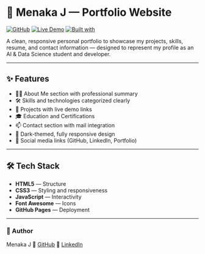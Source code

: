 # 💼 Menaka J — Portfolio Website

[![GitHub](https://img.shields.io/badge/GitHub-Menaka--J-181717?logo=github)](https://github.com/Menaka-J)
[![Live Demo](https://img.shields.io/badge/Live-Demo-blue?logo=google-chrome)](https://menaka-j.github.io/Portfolio/)
[![Built with](https://img.shields.io/badge/Built%20With-HTML%2C%20CSS%2C%20JS-orange)](#tech-stack)

A clean, responsive personal portfolio to showcase my projects, skills, resume, and contact information — designed to represent my profile as an AI & Data Science student and developer.

---

## ✨ Features

- 🧑‍💼 About Me section with professional summary
- 🛠️ Skills and technologies categorized clearly
- 📂 Projects with live demo links
- 🎓 Education and Certifications
- 📫 Contact section with mail integration
- 🌙 Dark-themed, fully responsive design
- 🔗 Social media links (GitHub, LinkedIn, Portfolio)

---

## 🛠 Tech Stack

- **HTML5** — Structure
- **CSS3** — Styling and responsiveness
- **JavaScript** — Interactivity
- **Font Awesome** — Icons
- **GitHub Pages** — Deployment

---


 ### 🙌 Author

Menaka J
🔗 [GitHub](https://github.com/menaka-j)
💼 [LinkedIn](https://www.linkedin.com/in/menaka-raman-j/) 
